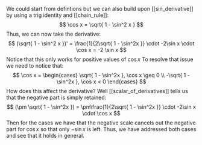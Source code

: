 We could start from defintions but we can also build upon [[sin_derivative]] by using a trig identity and [[chain_rule]]:
$$
\cos x = \sqrt{ 1 -  \sin^2 x }
$$
Thus, we can now take the derivative:
$$
(\sqrt{ 1 - \sin^2 x })' = \frac{1}{2\sqrt{ 1 - \sin^2x }} \cdot -2\sin x \cdot \cos x = -2 \sin x
$$
Notice that this only works for positive values of $\cos x$
To resolve that issue we need to notice that:
$$
\cos x =
\begin{cases}
\sqrt{ 1 - \sin^2x }, \cos x \geq 0 \\
-\sqrt{ 1 - \sin^2x }, \cos x < 0
\end{cases}
$$
How does this affect the derivative?
Well [[scalar_of_derivatives]] tells us that the negative part is simply retained:
$$
(\pm \sqrt{ 1 - \sin^2x })
= \pm\frac{1}{2\sqrt{ 1 - \sin^2x }} \cdot -2\sin x \cdot \cos x
$$
Then for the cases we have that the negative scale cancels out the negative part for $\cos x$ so that only $-\sin x$ is left.
Thus, we have addressed both cases and see that it holds in general.